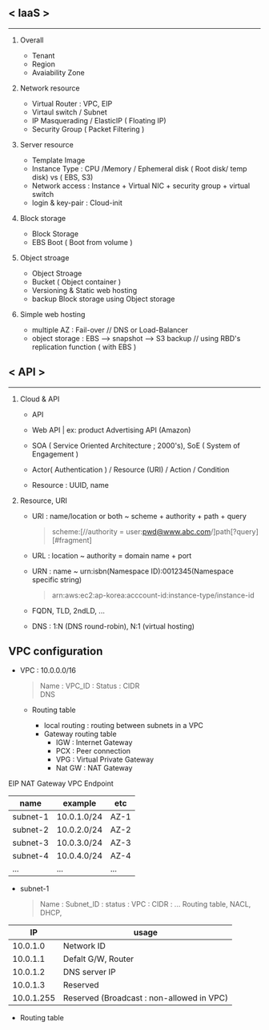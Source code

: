 ## < IaaS >

---

1. Overall

   - Tenant
   - Region
   - Avaiability Zone

2. Network resource

   - Virtual Router : VPC, EIP
   - Virtaul switch / Subnet
   - IP Masquerading / ElasticIP ( Floating IP)
   - Security Group ( Packet Filtering )

3. Server resource

   - Template Image
   - Instance Type : CPU /Memory / Ephemeral disk ( Root disk/ temp disk) vs ( EBS, S3)
   - Network access : Instance + Virtual NIC + security group + virtual switch
   - login & key-pair : Cloud-init

4. Block storage

   - Block Storage
   - EBS Boot ( Boot from volume )

5. Object stroage

   - Object Stroage
   - Bucket ( Object container )
   - Versioning & Static web hosting
   - backup Block storage using Object storage

6. Simple web hosting

   - multiple AZ : Fail-over // DNS or Load-Balancer
   - object storage : EBS --> snapshot --> S3 backup // using RBD's replication function ( with EBS )

## < API >

---

1. Cloud & API

   - API
   - Web API
     | ex: product Advertising API (Amazon)

   - SOA ( Service Oriented Architecture ; 2000's), SoE ( System of Engagement )
   - Actor( Authentication ) / Resource (URI) / Action / Condition
   - Resource : UUID, name

2. Resource, URI

   - URI : name/location or both ~ scheme + authority + path + query

     > scheme:[//authority = user:pwd@www.abc.com/]path[?query][#fragment]

   - URL : location ~ authority = domain name + port
   - URN : name ~ urn:isbn(Namespace ID):0012345(Namespace specific string)

     > arn:aws:ec2:ap-korea:acccount-id:instance-type/instance-id

   - FQDN, TLD, 2ndLD, ...
   - DNS : 1:N (DNS round-robin), N:1 (virtual hosting)

## VPC configuration

- VPC : 10.0.0.0/16

  > Name : VPC_ID : Status : CIDR  
  > DNS

  - Routing table

    - local routing : routing between subnets in a VPC
    - Gateway routing table
      - IGW : Internet Gateway
      - PCX : Peer connection
      - VPG : Virtual Private Gateway
      - Nat GW : NAT Gateway

EIP
NAT Gateway
VPC Endpoint

| name     | example     | etc  |
| -------- | ----------- | ---- |
| subnet-1 | 10.0.1.0/24 | AZ-1 |
| subnet-2 | 10.0.2.0/24 | AZ-2 |
| subnet-3 | 10.0.3.0/24 | AZ-3 |
| subnet-4 | 10.0.4.0/24 | AZ-4 |
| ...      | ...         | ...  |

- subnet-1
  > Name : Subnet_ID : status : VPC : CIDR : ...
  > Routing table, NACL, DHCP,

| IP         | usage                                     |
| ---------- | ----------------------------------------- |
| 10.0.1.0   | Network ID                                |
| 10.0.1.1   | Defalt G/W, Router                        |
| 10.0.1.2   | DNS server IP                             |
| 10.0.1.3   | Reserved                                  |
| 10.0.1.255 | Reserved (Broadcast : non-allowed in VPC) |

- Routing table
